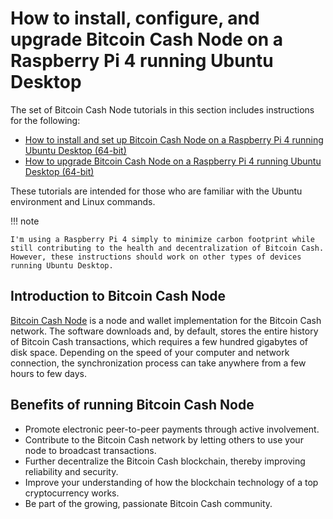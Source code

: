 # How to install, configure, and upgrade Bitcoin Cash Node on a Raspberry Pi 4 running Ubuntu Desktop

The set of Bitcoin Cash Node tutorials in this section includes instructions for the following:

- [How to install and set up Bitcoin Cash Node on a Raspberry Pi 4 running Ubuntu Desktop (64-bit)](installation-and-setup/)
- [How to upgrade Bitcoin Cash Node on a Raspberry Pi 4 running Ubuntu Desktop (64-bit)](upgrade/)

These tutorials are intended for those who are familiar with the Ubuntu environment and Linux commands.

!!! note
    
    I'm using a Raspberry Pi 4 simply to minimize carbon footprint while still contributing to the health and decentralization of Bitcoin Cash. However, these instructions should work on other types of devices running Ubuntu Desktop. 

## Introduction to Bitcoin Cash Node

 [Bitcoin Cash Node](https://bitcoincashnode.org/) is a node and wallet implementation for the Bitcoin Cash network. The software downloads and, by default, stores the entire history of Bitcoin Cash transactions, which requires a few hundred gigabytes of disk space. Depending on the speed of your computer and network connection, the synchronization process can take anywhere from a few hours to few days.

## Benefits of running Bitcoin Cash Node

- Promote electronic peer-to-peer payments through active involvement.
- Contribute to the Bitcoin Cash network by letting others to use your node to broadcast transactions.
- Further decentralize the Bitcoin Cash blockchain, thereby improving reliability and security.
- Improve your understanding of how the blockchain technology of a top cryptocurrency works.
- Be part of the growing, passionate Bitcoin Cash community.
